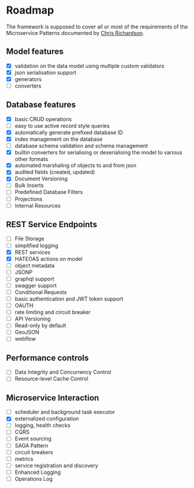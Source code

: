 # Roadmap

The framework is supposed to cover all or most of the requirements of the Microservice Patterns documented by [Chris Richardson](http://microservices.io/patterns/index.html).

## Model features
- [x] validation on the data model using multiple custom validators
- [x] json serialisation support
- [x] generators
- [ ] converters

## Database features
- [x] basic CRUD operations
- [ ] easy to use active record style queries
- [x] automatically generate prefixed database ID
- [x] index management on the database
- [ ] database schema validation and schema management
- [x] builtin converters for serialising or deserialising the model to various other formats
- [x] automated marshaling of objects to and from json
- [x] audited fields (created, updated)
- [x] Document Versioning
- [ ] Bulk Inserts
- [ ] Predefined Database Filters
- [ ] Projections
- [ ] Internal Resources

## REST Service Endpoints
- [ ] File Storage
- [ ] simplified logging
- [X] REST services
- [x] HATEOAS actions on model
- [ ] object metadata
- [ ] JSONP
- [ ] graphql support
- [ ] swagger support
- [ ] Conditional Requests
- [ ] basic authentication and JWT token support
- [ ] OAUTH
- [ ] rate limiting and circuit breaker
- [ ] API Versioning
- [ ] Read-only by default
- [ ] GeoJSON
- [ ] webflow

## Performance controls
- [ ] Data Integrity and Concurrency Control
- [ ] Resource-level Cache Control

## Microservice Interaction
- [ ] scheduler and background task executor
- [x] externalized configuration
- [ ] logging, health checks
- [ ] CQRS
- [ ] Event sourcing
- [ ] SAGA Pattern
- [ ] circuit breakers
- [ ] metrics
- [ ] service registration and discovery
- [ ] Enhanced Logging
- [ ] Operations Log
